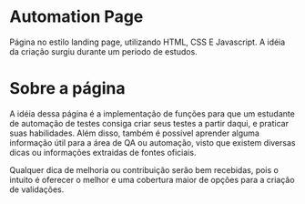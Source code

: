 # Automation Page

Página no estilo landing page, utilizando HTML, CSS E Javascript. 
A idéia da criação surgiu durante um periodo de estudos.

# Sobre a página

A idéia dessa página é a implementação de funções para que um estudante de automação de testes consiga criar seus testes a partir daqui, e praticar suas habilidades. Além disso, também é possível aprender alguma informação útil para a área de QA ou automação, visto que existem diversas dicas ou informações extraidas de fontes oficiais. 

Qualquer dica de melhoria ou contribuição serão bem recebidas, pois o intuito é oferecer o melhor e uma cobertura maior de opções para a criação de validações.
